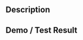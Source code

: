 ## Description

<!-- What is this PR about -->

## Demo / Test Result

<!-- For FE changes, please attach screenshots/gif/video to show case the work -->
<!-- For Bug fix, please attach BEFORE & AFTER -->
<!-- For BE changes, how it's been verified? Unit test / E2E test result -->
